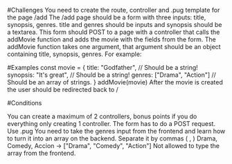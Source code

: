 #Challenges
You need to create the route, controller and .pug template for the page /add
The /add page should be a form with three inputs: title, synopsis, genres. title and genres should be inputs and synopsis should be a textarea.
This form should POST to a page with a controller that calls the addMovie function and adds the movie with the fields from the form.
The addMovie function takes one argument, that argument should be an object containing title, synopsis, genres. For example:

#Examples
const movie = {
title: "Godfather", // Should be a string!
synopsis: "It's great", // Should be a string!
genres: ["Drama", "Action"] // Should be an array of strings.
}
addMovie(movie)
After the movie is created the user should be redirected back to /



#Conditions

You can create a maximum of 2 controllers, bonus points if you do everything only creating 1 controller.
The form has to do a POST request.
Use .pug
You need to take the genres input from the frontend and learn how to turn it into an array on the backend. Separate it by commas ( , )  Drama, Comedy, Accion -> ["Drama", "Comedy", "Action"]
Not allowed to type the array from the frontend.
